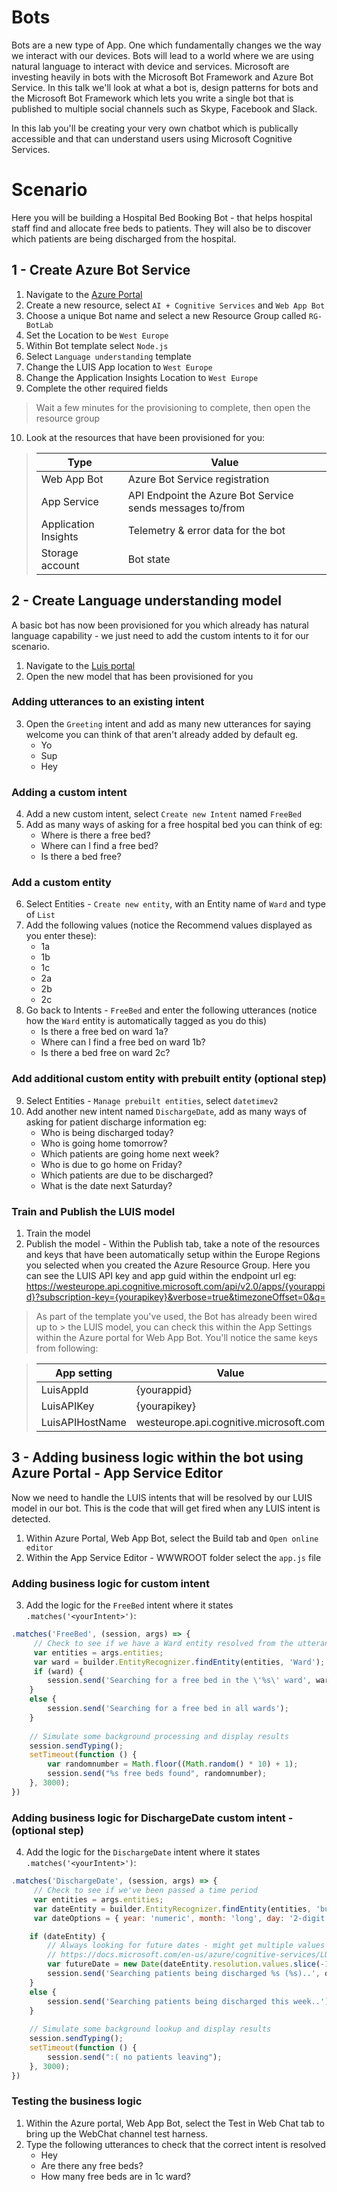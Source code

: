 # Bots
Bots are a new type of App. One which fundamentally changes we the way we interact with our devices. Bots will lead to a world where we are using natural language to interact with device and services. Microsoft are investing heavily in bots with the Microsoft Bot Framework and Azure Bot Service. In this talk we'll look at what a bot is, design patterns for bots and the Microsoft Bot Framework which lets you write a single bot that is published to multiple social channels such as Skype, Facebook and Slack.

In this lab you'll be creating your very own chatbot which is publically accessible and that can understand users using Microsoft Cognitive Services.

# Scenario

Here you will be building a Hospital Bed Booking Bot - that helps hospital staff find and allocate free beds to patients.  They will also be to discover which patients are being discharged from the hospital.

## 1 - Create Azure Bot Service

1. Navigate to the [Azure Portal](https://portal.azure.com)
2. Create a new resource, select `AI + Cognitive Services` and `Web App Bot`
3. Choose a unique Bot name and select a new Resource Group called `RG-BotLab`
4. Set the Location to be `West Europe`
5. Within Bot template select `Node.js`
6. Select `Language understanding` template
7. Change the LUIS App location to `West Europe`
8. Change the Application Insights Location to `West Europe`
9. Complete the other required fields

> Wait a few minutes for the provisioning to complete, then open the resource group

10.  Look at the resources that have been provisioned for you:

> | Type | Value |
> | ----- | ----- |
> | Web App Bot | Azure Bot Service registration |
> | App Service | API Endpoint the Azure Bot Service sends messages to/from |
> | Application Insights | Telemetry & error data for the bot |
> | Storage account | Bot state |

## 2 - Create Language understanding model
A basic bot has now been provisioned for you which already has natural language capability - we just need to add the custom intents to it for our scenario.

1. Navigate to the [Luis portal](https://eu.luis.ai)
2. Open the new model that has been provisioned for you

### Adding utterances to an existing intent
3. Open the `Greeting` intent and add as many new utterances for saying welcome you can think of that aren't already added by default eg.
    * Yo
    * Sup
    * Hey

### Adding a custom intent
4. Add a new custom intent, select `Create new Intent` named `FreeBed`
5. Add as many ways of asking for a free hospital bed you can think of eg:
    * Where is there a free bed?
    * Where can I find a free bed?
    * Is there a bed free?

### Add a custom entity
6. Select Entities - `Create new entity`, with an Entity name of `Ward` and type of `List`
7. Add the following values (notice the Recommend values displayed as you enter these):
    * 1a
    * 1b 
    * 1c
    * 2a
    * 2b
    * 2c
8. Go back to Intents - `FreeBed` and enter the following utterances (notice how the `Ward` entity is automatically tagged as you do this)
    * Is there a free bed on ward 1a?
    * Where can I find a free bed on ward 1b?
    * Is there a bed free on ward 2c?

### Add additional custom entity with prebuilt entity (optional step)
9. Select Entities - `Manage prebuilt entities`, select `datetimev2`
10. Add another new intent named `DischargeDate`, add as many ways of asking for patient discharge information eg:
    * Who is being discharged today?
    * Who is going home tomorrow?
    * Which patients are going home next week?
    * Who is due to go home on Friday?
    * Which patients are due to be discharged?
    * What is the date next Saturday?

### Train and Publish the LUIS model
1. Train the model
2. Publish the model - Within the Publish tab, take a note of the resources and keys that have been automatically setup within the Europe Regions you selected when you created the Azure Resource Group.  Here you can see the LUIS API key and app guid within the endpoint url eg:
https://westeurope.api.cognitive.microsoft.com/api/v2.0/apps/{yourappid}?subscription-key={yourapikey}&verbose=true&timezoneOffset=0&q= 

> As part of the template you've used, the Bot has already been wired up to > the LUIS model, you can check this within the App Settings within the Azure portal for Web App Bot.  You'll notice the same keys from following:

> | App setting | Value |
> | ----- | ----- |
> | LuisAppId | {yourappid} |
> | LuisAPIKey | {yourapikey} |
> | LuisAPIHostName | westeurope.api.cognitive.microsoft.com |

## 3 - Adding business logic within the bot using Azure Portal - App Service Editor
Now we need to handle the LUIS intents that will be resolved by our LUIS model in our bot.  This is the code that will get fired when any LUIS intent is detected.

1. Within Azure Portal, Web App Bot, select the Build tab and `Open online editor`
2. Within the App Service Editor - WWWROOT folder select the `app.js` file

### Adding business logic for custom intent
3. Add the logic for the `FreeBed` intent where it states `.matches('<yourIntent>')`:
```js
.matches('FreeBed', (session, args) => {
     // Check to see if we have a Ward entity resolved from the utterance
     var entities = args.entities;
     var ward = builder.EntityRecognizer.findEntity(entities, 'Ward');    
     if (ward) {
        session.send('Searching for a free bed in the \'%s\' ward', ward.entity);
    }
    else {
        session.send('Searching for a free bed in all wards');
    }
    
    // Simulate some background processing and display results
    session.sendTyping();
    setTimeout(function () {
        var randomnumber = Math.floor((Math.random() * 10) + 1); 
        session.send("%s free beds found", randomnumber);
    }, 3000);
})
```

### Adding business logic for DischargeDate custom intent - (optional step)
4. Add the logic for the `DischargeDate` intent where it states `.matches('<yourIntent>')`:
```js
.matches('DischargeDate', (session, args) => {
     // Check to see if we've been passed a time period
     var entities = args.entities;
     var dateEntity = builder.EntityRecognizer.findEntity(entities, 'builtin.datetimeV2.date');
     var dateOptions = { year: 'numeric', month: 'long', day: '2-digit' };

    if (dateEntity) {
        // Always looking for future dates - might get multiple values back if it's ambiguous
        // https://docs.microsoft.com/en-us/azure/cognitive-services/LUIS/luis-reference-prebuilt-entities#builtindatetimev2
        var futureDate = new Date(dateEntity.resolution.values.slice(-1)[0]['value']);
        session.send('Searching patients being discharged %s (%s)..', dateEntity.entity, futureDate.toLocaleDateString("en-GB", dateOptions));
    }
    else {
        session.send('Searching patients being discharged this week..');
    }
    
    // Simulate some background lookup and display results
    session.sendTyping();
    setTimeout(function () {
        session.send(":( no patients leaving");
    }, 3000);
})
```

### Testing the business logic
1. Within the Azure portal, Web App Bot, select the Test in Web Chat tab to bring up the WebChat channel test harness.
2. Type the following utterances to check that the correct intent is resolved
    * Hey
    * Are there any free beds?
    * How many free beds are in 1c ward?
